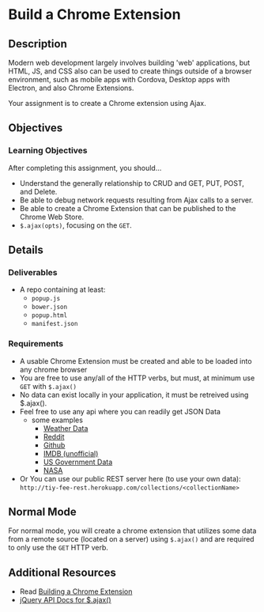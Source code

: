 
# Build a Chrome Extension

## Description
Modern web development largely involves building 'web' applications, but HTML, JS, and CSS also can be used to create things outside of a browser environment, such as mobile apps with Cordova, Desktop apps with Electron, and also Chrome Extensions.

Your assignment is to create a Chrome extension using Ajax.

## Objectives

### Learning Objectives

After completing this assignment, you should…

* Understand the generally relationship to CRUD and GET, PUT, POST, and Delete.
* Be able to debug network requests resulting from Ajax calls to a server.
* Be able to create a Chrome Extension that can be published to the Chrome Web Store.
* `$.ajax(opts)`, focusing on the `GET`.


## Details

### Deliverables

* A repo containing at least:
  * `popup.js`
  * `bower.json`
  * `popup.html`
  * `manifest.json`

### Requirements

* A usable Chrome Extension must be created and able to be loaded into any chrome browser
* You are free to use any/all of the HTTP verbs, but must, at minimum use `GET` with `$.ajax()`
* No data can exist locally in your application, it must be retreived using $.ajax().
* Feel free to use any api where you can readily get JSON Data
  - some examples
    - [Weather Data](https://developer.forecast.io/docs/v2)
    - [Reddit](https://www.reddit.com/r/Charleston.json)
    - [Github](https://api.github.com/)
    - [IMDB (unofficial)](http://omdbapi.com/)
    - [US Government Data](http://www.data.gov/)
    - [NASA](https://data.nasa.gov/developer)
* Or You can use our public REST server here (to use your own data): `http://tiy-fee-rest.herokuapp.com/collections/<collectionName>`


## Normal Mode

For normal mode, you will create a chrome extension that utilizes some data from a remote source (located on a server) using `$.ajax()` and are required to only use the `GET` HTTP verb.


## Additional Resources

* Read [Building a Chrome Extension](https://developer.chrome.com/extensions/getstarted)
* [jQuery API Docs for $.ajax()](http://api.jquery.com/jquery.ajax/)
